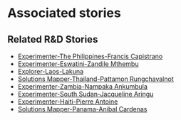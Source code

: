 # Associated stories

<!-- !!DO NOT REMOVE!! start autogenerated hyperlinks -->
## Related R&D Stories
- [Experimenter-The Philippines-Francis Capistrano](/RnD-Archive/stories/?doc=Experimenters_PHL)
- [Experimenter-Eswatini-Zandile Mthembu](/RnD-Archive/stories/?doc=Experimenters_SWY)
- [Explorer\-Laos\-Lakuna](/RnD-Archive/stories/?doc=Explorers_LAO)
- [Solutions Mapper\-Thailand\-Pattamon Rungchavalnot](/RnD-Archive/stories/?doc=SolutionMappers_THA)
- [Experimenter-Zambia-Nampaka Ankumbula](/RnD-Archive/stories/?doc=Experimenters_ZMB)
- [Experimenter-South Sudan-Jacqueline Aringu](/RnD-Archive/stories/?doc=Experimenters_SSD)
- [Experimenter-Haiti-Pierre Antoine](/RnD-Archive/stories/?doc=Experimenters_HTI)
- [Solutions Mapper-Panama-Anibal Cardenas](/RnD-Archive/stories/?doc=SolutionMappers_PAN)
<!-- !!DO NOT REMOVE!! end autogenerated hyperlinks -->